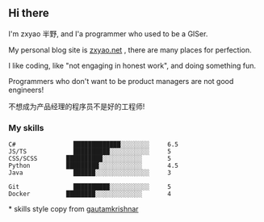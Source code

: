 ## Hi there

I'm zxyao 半野, and I'a programmer who used to be a GISer. 



My personal blog site is [zxyao.net](https://www.zxyao.net) , there are many places for perfection.



I like coding, like "not engaging in honest work", and doing something fun.



Programmers who don't want to be product managers are not good engineers!

不想成为产品经理的程序员不是好的工程师!



### My skills

```text
C#				  █████████████░░░░░░░░		6.5
JS/TS			  ██████████░░░░░░░░░░░		5
CSS/SCSS		██████████░░░░░░░░░░░		5
Python			█████████░░░░░░░░░░░░		4.5
Java			  ██████░░░░░░░░░░░░░░░		3

Git				  ██████████░░░░░░░░░░░		5
Docker			████████░░░░░░░░░░░░░		4
```

\* skills style copy from [gautamkrishnar](https://github.com/gautamkrishnar)


